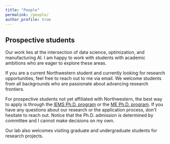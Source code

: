 ```yaml
---
title: "People"
permalink: /people/
author_profile: true
---
```


<style>
.mykeyword {
    color: #57342a;
    display: inline;
}
</style>

## Prospective students
Our work lies at the intersection of data science, optimization, and manufacturing AI. I am happy to work with students with academic ambitions who are eager to explore these areas.

If you are a current Northwestern student and currently looking for research opportunities, feel free to reach out to me via email. We welcome students from all backgrounds who are passionate about advancing research frontiers.

For prospective students not yet affiliated with Northwestern, the best way to apply is through the [IEMS Ph.D. program](https://www.mccormick.northwestern.edu/industrial/academics/phd/) or the [ME Ph.D. program](https://www.mccormick.northwestern.edu/mechanical/academics/graduate/prospective-phd/). If you have any questions about our research or the application process, don't hesitate to reach out. Notice that the Ph.D. admission is determined by committee and I cannot make decisions on my own.

Our lab also welcomes visiting graduate and undergraduate students for research projects.